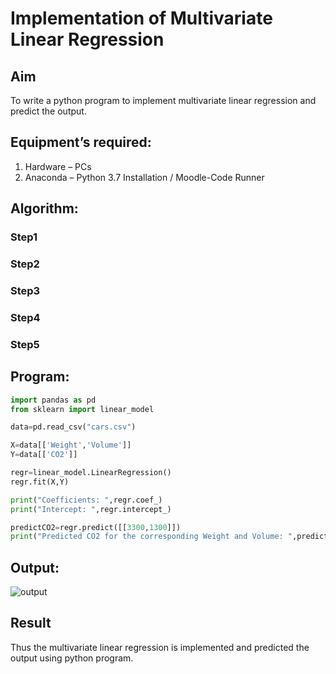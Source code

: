 # Implementation of Multivariate Linear Regression
## Aim
To write a python program to implement multivariate linear regression and predict the output.
## Equipment’s required:
1.	Hardware – PCs
2.	Anaconda – Python 3.7 Installation / Moodle-Code Runner
## Algorithm:
### Step1


### Step2


### Step3


### Step4


### Step5


## Program:
```python
import pandas as pd
from sklearn import linear_model

data=pd.read_csv("cars.csv")

X=data[['Weight','Volume']]
Y=data[['CO2']]

regr=linear_model.LinearRegression()
regr.fit(X,Y)

print("Coefficients: ",regr.coef_)
print("Intercept: ",regr.intercept_)

predictCO2=regr.predict([[3300,1300]])
print("Predicted CO2 for the corresponding Weight and Volume: ",predictCO2)


```
## Output:

![output](carsout.png)



## Result
Thus the multivariate linear regression is implemented and predicted the output using python program.
